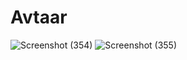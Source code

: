 # Avtaar
![Screenshot (354)](https://user-images.githubusercontent.com/88080845/153875561-812f5df7-d40b-4fd8-848c-423c8c575620.png)
![Screenshot (355)](https://user-images.githubusercontent.com/88080845/153876028-7143d717-f482-4f6f-aea4-d9de8324df9c.png)
